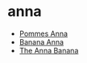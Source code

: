 # anna

 * [Pommes Anna](../../index/p/pommes-anna-11973.json)
 * [Banana Anna](../../index/b/banana-anna.json)
 * [The Anna Banana](../../index/t/the-anna-banana.json)
